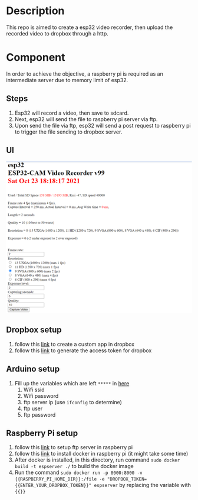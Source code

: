 # Description
This repo is aimed to create a esp32 video recorder, then upload the recorded video to dropbox through a http.

# Component
In order to achieve the objective, a raspberry pi is required as an intermediate server due to memory limit of esp32.

## Steps
1. Esp32 will record a video, then save to sdcard.
2. Next, esp32 will send the file to raspberry pi server via ftp.
3. Upon send the file via ftp, esp32 will send a post request to raspberry pi to trigger the file sending to dropbox server.

## UI
![](metadata/1.png)

## Dropbox setup
1. follow this [link](https://docs.gravityforms.com/creating-a-custom-dropbox-app/) to create a custom app in dropbox
2. follow this [link](https://dropbox.tech/developers/generate-an-access-token-for-your-own-account) to generate the access token for dropbox

## Arduino setup
1. Fill up the variables which are left  `*****` in [here](https://github.com/Techyhans/esp32-video/blob/v3/arduino/esp32/esp32.ino#L88-L90)
   1. Wifi ssid
   2. Wifi password
   3. ftp server ip (use `ifconfig` to determine)
   4. ftp user
   5. ftp password

## Raspberry Pi setup
1. follow this [link](https://www.youtube.com/watch?v=Ywx8lmT_6is) to setup ftp server in raspberry pi
2. follow this [link](https://phoenixnap.com/kb/docker-on-raspberry-pi) to install docker in raspberry pi (it might take some time)
3. After docker is installed, in this directory, run command `sudo docker build -t espserver ./` to build the docker image
4. Run the command `sudo docker run -p 8000:8000 -v {{RASPBERRY_PI_HOME_DIR}}:/file -e "DROPBOX_TOKEN={{ENTER_YOUR_DROPBOX_TOKEN}}" espserver` by replacing the variable with `{{}}`
